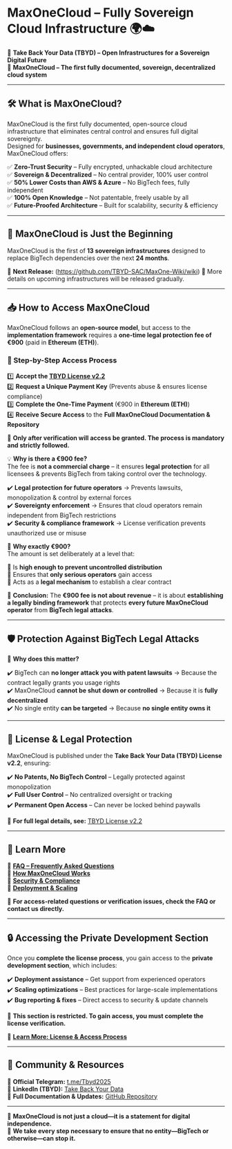 # MaxOneCloud – Fully Sovereign Cloud Infrastructure 🌍☁️  

🚀 **Take Back Your Data (TBYD) – Open Infrastructures for a Sovereign Digital Future**  
🔐 **MaxOneCloud – The first fully documented, sovereign, decentralized cloud system**  

---

## 🛠️ What is MaxOneCloud?  
MaxOneCloud is the first fully documented, open-source cloud infrastructure that eliminates central control and ensures full digital sovereignty.  
Designed for **businesses, governments, and independent cloud operators**, MaxOneCloud offers:  

✅ **Zero-Trust Security** – Fully encrypted, unhackable cloud architecture  
✅ **Sovereign & Decentralized** – No central provider, 100% user control  
✅ **50% Lower Costs than AWS & Azure** – No BigTech fees, fully independent  
✅ **100% Open Knowledge** – Not patentable, freely usable by all  
✅ **Future-Proofed Architecture** – Built for scalability, security & efficiency  

---

## 🚀 MaxOneCloud is Just the Beginning  
MaxOneCloud is the first of **13 sovereign infrastructures** designed to replace BigTech dependencies over the next **24 months**.  

📌 **Next Release:** (https://github.com/TBYD-SAC/MaxOne-Wiki/wiki)
🔹 More details on upcoming infrastructures will be released gradually.  

---

## 📥 How to Access MaxOneCloud  

MaxOneCloud follows an **open-source model**, but access to the **implementation framework** requires a **one-time legal protection fee of €900** (paid in **Ethereum (ETH)**).  

### 📌 Step-by-Step Access Process  
1️⃣ **Accept the [TBYD License v2.2](https://github.com/TBYD-SAC/MaxOneCloud/blob/main/LICENSE.md)**  
2️⃣ **Request a Unique Payment Key** (Prevents abuse & ensures license compliance)  
3️⃣ **Complete the One-Time Payment** (€900 in **Ethereum (ETH)**)  
4️⃣ **Receive Secure Access** to the **Full MaxOneCloud Documentation & Repository**  

📢 **Only after verification will access be granted. The process is mandatory and strictly followed.**  

💡 **Why is there a €900 fee?**  
The fee is **not a commercial charge** – it ensures **legal protection** for all licensees & prevents BigTech from taking control over the technology.  

✔️ **Legal protection for future operators** → Prevents lawsuits, monopolization & control by external forces  
✔️ **Sovereignty enforcement** → Ensures that cloud operators remain independent from BigTech restrictions  
✔️ **Security & compliance framework** → License verification prevents unauthorized use or misuse  

📌 **Why exactly €900?**  
The amount is set deliberately at a level that:  

🔹 Is **high enough to prevent uncontrolled distribution**  
🔹 Ensures that **only serious operators** gain access  
🔹 Acts as a **legal mechanism** to establish a clear contract  

📌 **Conclusion:** The **€900 fee is not about revenue** – it is about **establishing a legally binding framework** that protects **every future MaxOneCloud operator** from **BigTech legal attacks**.  

---

## 🛡️ Protection Against BigTech Legal Attacks  

📌 **Why does this matter?**  

✔️ BigTech can **no longer attack you with patent lawsuits** → Because the contract legally grants you usage rights  
✔️ MaxOneCloud **cannot be shut down or controlled** → Because it is **fully decentralized**  
✔️ No single entity **can be targeted** → Because **no single entity owns it**  

---

## 📜 License & Legal Protection  

MaxOneCloud is published under the **Take Back Your Data (TBYD) License v2.2**, ensuring:  

✔️ **No Patents, No BigTech Control** – Legally protected against monopolization  
✔️ **Full User Control** – No centralized oversight or tracking  
✔️ **Permanent Open Access** – Can never be locked behind paywalls  

🔹 **For full legal details, see:** [TBYD License v2.2](https://github.com/TBYD-SAC/MaxOneCloud/blob/main/LICENSE.md)  

---

## 📢 Learn More  

📜 **[FAQ – Frequently Asked Questions](https://github.com/TBYD-SAC/MaxOneCloud/blob/main/FAQ.md)**  
🔹 **[How MaxOneCloud Works](https://github.com/TBYD-SAC/MaxOneCloud/wiki/How-MaxOneCloud-Works)**  
🔹 **[Security & Compliance](https://github.com/TBYD-SAC/MaxOneCloud/wiki/Security-and-Compliance)**  
🔹 **[Deployment & Scaling](https://github.com/TBYD-SAC/MaxOneCloud/wiki/Deployment-and-Scaling)**  

📢 **For access-related questions or verification issues, check the FAQ or contact us directly.**  

---

## 🔒 **Accessing the Private Development Section**  

Once you **complete the license process**, you gain access to the **private development section**, which includes:  

✔️ **Deployment assistance** – Get support from experienced operators  
✔️ **Scaling optimizations** – Best practices for large-scale implementations  
✔️ **Bug reporting & fixes** – Direct access to security & update channels  

📢 **This section is restricted. To gain access, you must complete the license verification.**  

🔹 **[Learn More: License & Access Process](https://github.com/TBYD-SAC/MaxOneCloud/wiki/License-and-Access)**  

---

## 🔗 Community & Resources  

💬 **Official Telegram:** [t.me/Tbyd2025](https://t.me/Tbyd2025)  
💼 **LinkedIn (TBYD):** [Take Back Your Data](https://www.linkedin.com/company/take-back-your-data/)  
📜 **Full Documentation & Updates:** [GitHub Repository](https://github.com/TBYD-SAC/MaxOneCloud)  

---

🚀 **MaxOneCloud is not just a cloud—it is a statement for digital independence.**  
📢 **We take every step necessary to ensure that no entity—BigTech or otherwise—can stop it.**  
